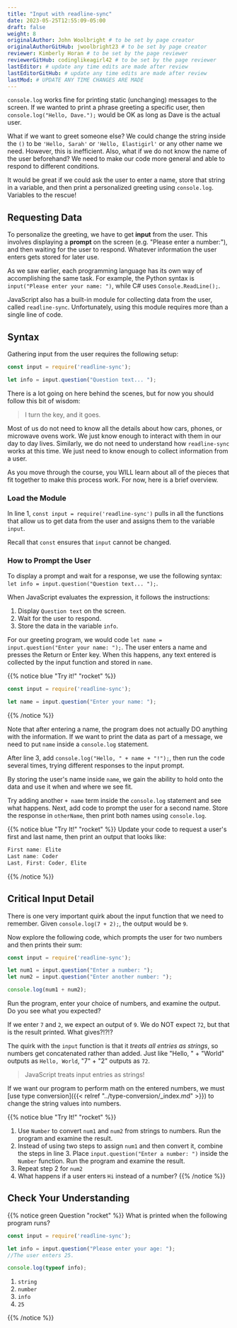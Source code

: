 ```yaml
---
title: "Input with readline-sync"
date: 2023-05-25T12:55:09-05:00
draft: false
weight: 8
originalAuthor: John Woolbright # to be set by page creator
originalAuthorGitHub: jwoolbright23 # to be set by page creator
reviewer: Kimberly Horan # to be set by the page reviewer
reviewerGitHub: codinglikeagirl42 # to be set by the page reviewer
lastEditor: # update any time edits are made after review
lastEditorGitHub: # update any time edits are made after review
lastMod: # UPDATE ANY TIME CHANGES ARE MADE
---
```


`console.log` works fine for printing static (unchanging) messages to the
screen. If we wanted to print a phrase greeting a specific user, then
`console.log("Hello, Dave.");` would be OK as long as Dave is the actual
user.

What if we want to greet someone else? We could change the string inside the
`()` to be `'Hello, Sarah'` or `'Hello, Elastigirl'` or any other name we
need. However, this is inefficient. Also, what if we do not know the name of
the user beforehand? We need to make our code more general and able to respond
to different conditions.

It would be great if we could ask the user to enter a name, store that string
in a variable, and then print a personalized greeting using `console.log`.
Variables to the rescue!

## Requesting Data

To personalize the greeting, we have to get **input** from the user. This involves displaying a **prompt** on the screen (e.g. "Please enter a number:"), and then waiting for the user to respond. Whatever information the user enters gets stored for later use.

As we saw earlier, each programming language has its own way of accomplishing the same task. For example, the Python syntax is `input("Please enter your name: ")`, while C# uses `Console.ReadLine();`.

JavaScript also has a built-in module for collecting data from the user, called
``readline-sync``. Unfortunately, using this module requires more than a single
line of code.

## Syntax

Gathering input from the user requires the following setup:

```javascript
const input = require('readline-sync');

let info = input.question("Question text... ");
```

There is a lot going on here behind the scenes, but for now you should follow
this bit of wisdom:

> I turn the key, and it goes.

Most of us do not need to know all the details about how cars, phones, or
microwave ovens work. We just know enough to interact with them in our day to
day lives. Similarly, we do not need to understand how ``readline-sync`` works
at this time. We just need to know enough to collect information from a user.

As you move through the course, you WILL learn about all of the pieces that fit
together to make this process work. For now, here is a brief overview.

### Load the Module

In line 1, `const input = require('readline-sync')` pulls in all the functions
that allow us to get data from the user and assigns them to the variable
`input`.

Recall that `const` ensures that `input` cannot be changed.

### How to Prompt the User

To display a prompt and wait for a response, we use the following syntax: `let info = input.question("Question text... ");`.

When JavaScript evaluates the expression, it follows the instructions:

1. Display `Question text` on the screen.
1. Wait for the user to respond.
1. Store the data in the variable `info`.

For our greeting program, we would code `let name = input.question("Enter your name: ");`. The user enters a name and
presses the Return or Enter key. When this happens, any text entered is collected by the input function and stored in `name`.

{{% notice blue "Try it!" "rocket" %}}
```javascript
const input = require('readline-sync');

let name = input.question("Enter your name: ");
```
{{% /notice %}}

Note that after entering a name, the program does not actually DO anything with the information. If we want to print the data as part of a message, we need to put `name` inside a `console.log` statement.

After line 3, add `console.log("Hello, " + name + "!");`, then run the code several times, trying different responses to the input prompt.

By storing the user's name inside `name`, we gain the ability to hold onto the data and use it when and where we see fit.

Try adding another `+ name` term inside the `console.log` statement and see what happens. Next, add code to prompt the user for a second name. Store the response in `otherName`, then print both names using `console.log`.

{{% notice blue "Try It!" "rocket" %}}
Update your code to request a user's first and last name, then print an
output that looks like:

```javascript
First name: Elite
Last name: Coder
Last, First: Coder, Elite
```
{{% /notice %}}

## Critical Input Detail

There is one very important quirk about the input function that we need to remember. Given `console.log(7 + 2);`, the output would be `9`.

Now explore the following code, which prompts the user for two numbers and then
prints their sum:

```javascript
const input = require('readline-sync');

let num1 = input.question("Enter a number: ");
let num2 = input.question("Enter another number: ");

console.log(num1 + num2);
```

Run the program, enter your choice of numbers, and examine the output. Do you
see what you expected?

If we enter `7` and `2`, we expect an output of `9`.  We do NOT expect
`72`, but that is the result printed. What gives?!?!?

The quirk with the `input` function is that it *treats all entries as
strings*, so numbers get concatenated rather than added.  Just like
"Hello, " + "World" outputs as `Hello, World`, "7" + "2" outputs as `72`.

> JavaScript treats input entries as strings!

If we want our program to perform math on the entered numbers, we must [use type conversion]({{< relref "../type-conversion/_index.md" >}}) to change the string values into numbers.

{{% notice blue "Try It!" "rocket" %}}

1. Use `Number` to convert `num1` and `num2` from strings to numbers. Run the program and examine the result.
1. Instead of using two steps to assign `num1` and then convert it, combine the steps in line 3. Place `input.question("Enter a number: ")` inside the `Number` function. Run the program and examine the result.
1. Repeat step 2 for `num2`
1. What happens if a user enters `Hi` instead of a number?
{{% /notice %}}

## Check Your Understanding

{{% notice green Question "rocket" %}}
What is printed when the following program runs?

```javascript
const input = require('readline-sync');

let info = input.question("Please enter your age: ");
//The user enters 25.

console.log(typeof info);
```

1. `string`
1. `number`
1. `info`
1. `25`

<!-- solution: string -->
{{% /notice %}}